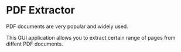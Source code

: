 # PDF Extractor
 PDF documents are very popular and widely used.  

This GUI application allows you to extract certain range of pages from diffent PDF documents.

